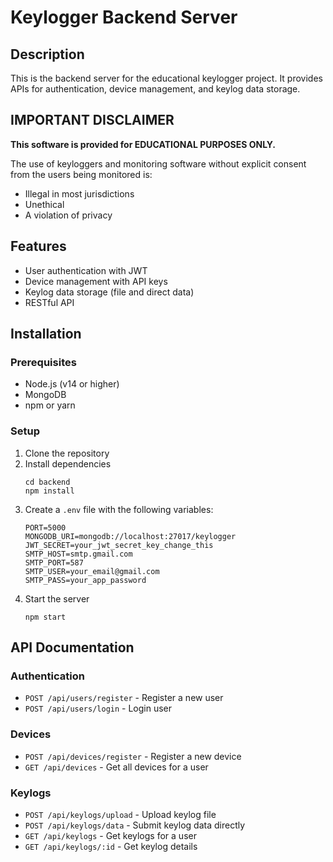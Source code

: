 # Keylogger Backend Server

## Description
This is the backend server for the educational keylogger project. It provides APIs for authentication, device management, and keylog data storage.

## IMPORTANT DISCLAIMER
**This software is provided for EDUCATIONAL PURPOSES ONLY.**

The use of keyloggers and monitoring software without explicit consent from the users being monitored is:
- Illegal in most jurisdictions
- Unethical
- A violation of privacy

## Features
- User authentication with JWT
- Device management with API keys
- Keylog data storage (file and direct data)
- RESTful API

## Installation

### Prerequisites
- Node.js (v14 or higher)
- MongoDB
- npm or yarn

### Setup
1. Clone the repository
2. Install dependencies
   ```
   cd backend
   npm install
   ```
3. Create a `.env` file with the following variables:
   ```
   PORT=5000
   MONGODB_URI=mongodb://localhost:27017/keylogger
   JWT_SECRET=your_jwt_secret_key_change_this
   SMTP_HOST=smtp.gmail.com
   SMTP_PORT=587
   SMTP_USER=your_email@gmail.com
   SMTP_PASS=your_app_password
   ```
4. Start the server
   ```
   npm start
   ```

## API Documentation

### Authentication
- `POST /api/users/register` - Register a new user
- `POST /api/users/login` - Login user

### Devices
- `POST /api/devices/register` - Register a new device
- `GET /api/devices` - Get all devices for a user

### Keylogs
- `POST /api/keylogs/upload` - Upload keylog file
- `POST /api/keylogs/data` - Submit keylog data directly
- `GET /api/keylogs` - Get keylogs for a user
- `GET /api/keylogs/:id` - Get keylog details 